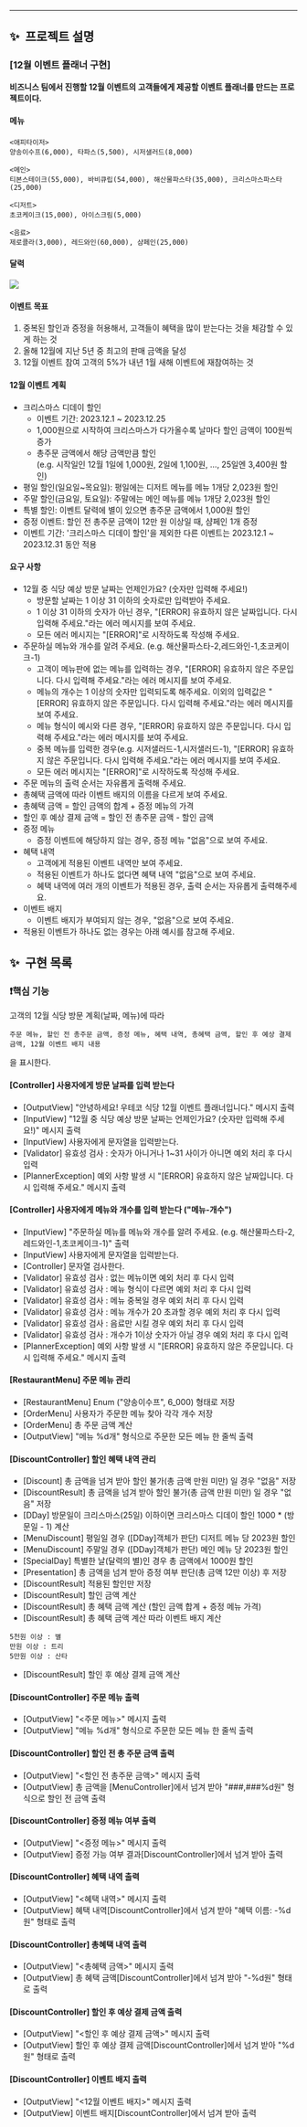 ---
## ✨&nbsp;&nbsp;프로젝트 설명
### [12월 이벤트 플래너 구현]
**비즈니스 팀에서 진행할 12월 이벤트의 고객들에게 제공할 이벤트 플래너를 만드는 프로젝트이다.**

#### 메뉴

```
<애피타이저>
양송이수프(6,000), 타파스(5,500), 시저샐러드(8,000)

<메인>
티본스테이크(55,000), 바비큐립(54,000), 해산물파스타(35,000), 크리스마스파스타(25,000)

<디저트>
초코케이크(15,000), 아이스크림(5,000)

<음료>
제로콜라(3,000), 레드와인(60,000), 샴페인(25,000)
```

#### 달력

![](../image.png)

#### 이벤트 목표

1. 중복된 할인과 증정을 허용해서, 고객들이 혜택을 많이 받는다는 것을 체감할 수 있게 하는 것
2. 올해 12월에 지난 5년 중 최고의 판매 금액을 달성
3. 12월 이벤트 참여 고객의 5%가 내년 1월 새해 이벤트에 재참여하는 것

#### 12월 이벤트 계획

- 크리스마스 디데이 할인
    - 이벤트 기간: 2023.12.1 ~ 2023.12.25
    - 1,000원으로 시작하여 크리스마스가 다가올수록 날마다 할인 금액이 100원씩 증가
    - 총주문 금액에서 해당 금액만큼 할인  
      (e.g. 시작일인 12월 1일에 1,000원, 2일에 1,100원, ..., 25일엔 3,400원 할인)
- 평일 할인(일요일~목요일): 평일에는 디저트 메뉴를 메뉴 1개당 2,023원 할인
- 주말 할인(금요일, 토요일): 주말에는 메인 메뉴를 메뉴 1개당 2,023원 할인
- 특별 할인: 이벤트 달력에 별이 있으면 총주문 금액에서 1,000원 할인
- 증정 이벤트: 할인 전 총주문 금액이 12만 원 이상일 때, 샴페인 1개 증정
- 이벤트 기간: '크리스마스 디데이 할인'을 제외한 다른 이벤트는 2023.12.1 ~ 2023.12.31 동안 적용

#### 요구 사항

- 12월 중 식당 예상 방문 날짜는 언제인가요? (숫자만 입력해 주세요!)
    - 방문할 날짜는 1 이상 31 이하의 숫자로만 입력받아 주세요.
    - 1 이상 31 이하의 숫자가 아닌 경우, "[ERROR] 유효하지 않은 날짜입니다. 다시 입력해 주세요."라는 에러 메시지를 보여 주세요.
    - 모든 에러 메시지는 "[ERROR]"로 시작하도록 작성해 주세요.
- 주문하실 메뉴와 개수를 알려 주세요. (e.g. 해산물파스타-2,레드와인-1,초코케이크-1)
    - 고객이 메뉴판에 없는 메뉴를 입력하는 경우, "[ERROR] 유효하지 않은 주문입니다. 다시 입력해 주세요."라는 에러 메시지를 보여 주세요.
    - 메뉴의 개수는 1 이상의 숫자만 입력되도록 해주세요. 이외의 입력값은 "[ERROR] 유효하지 않은 주문입니다. 다시 입력해 주세요."라는 에러 메시지를 보여 주세요.
    - 메뉴 형식이 예시와 다른 경우, "[ERROR] 유효하지 않은 주문입니다. 다시 입력해 주세요."라는 에러 메시지를 보여 주세요.
    - 중복 메뉴를 입력한 경우(e.g. 시저샐러드-1,시저샐러드-1), "[ERROR] 유효하지 않은 주문입니다. 다시 입력해 주세요."라는 에러 메시지를 보여 주세요.
    - 모든 에러 메시지는 "[ERROR]"로 시작하도록 작성해 주세요.
- 주문 메뉴의 출력 순서는 자유롭게 출력해 주세요.
- 총혜택 금액에 따라 이벤트 배지의 이름을 다르게 보여 주세요.
- 총혜택 금액 = 할인 금액의 합계 + 증정 메뉴의 가격
- 할인 후 예상 결제 금액 = 할인 전 총주문 금액 - 할인 금액
- 증정 메뉴
    - 증정 이벤트에 해당하지 않는 경우, 증정 메뉴 "없음"으로 보여 주세요.
- 혜택 내역
    - 고객에게 적용된 이벤트 내역만 보여 주세요.
    - 적용된 이벤트가 하나도 없다면 혜택 내역 "없음"으로 보여 주세요.
    - 혜택 내역에 여러 개의 이벤트가 적용된 경우, 출력 순서는 자유롭게 출력해주세요.
- 이벤트 배지
    - 이벤트 배지가 부여되지 않는 경우, "없음"으로 보여 주세요.
- 적용된 이벤트가 하나도 없는 경우는 아래 예시를 참고해 주세요.



## ✨&nbsp;&nbsp;구현 목록

### ❗핵심 기능 
고객의 12월 식당 방문 계획(날짜, 메뉴)에 따라 
```
주문 메뉴, 할인 전 총주문 금액, 증정 메뉴, 혜택 내역, 총혜택 금액, 할인 후 예상 결제 금액, 12월 이벤트 배지 내용
```
을 표시한다.


#### [Controller] 사용자에게 방문 날짜를 입력 받는다

* [OutputView] "안녕하세요! 우테코 식당 12월 이벤트 플래너입니다." 메시지 출력
* [InputView] "12월 중 식당 예상 방문 날짜는 언제인가요? (숫자만 입력해 주세요!)" 메시지 출력
* [InputView] 사용자에게 문자열을 입력받는다.
* [Validator] 유효성 검사 : 숫자가 아니거나 1~31 사이가 아니면 예외 처리 후 다시 입력
* [PlannerException] 예외 사항 발생 시 "[ERROR] 유효하지 않은 날짜입니다. 다시 입력해 주세요." 메시지 출력

#### [Controller] 사용자에게 메뉴와 개수를 입력 받는다 ("메뉴-개수")

* [InputView] "주문하실 메뉴를 메뉴와 개수를 알려 주세요. (e.g. 해산물파스타-2,레드와인-1,초코케이크-1)" 출력
* [InputView] 사용자에게 문자열을 입력받는다.
* [Controller] 문자열 검사한다.
* [Validator] 유효성 검사 : 없는 메뉴이면 예외 처리 후 다시 입력
* [Validator] 유효성 검사 : 메뉴 형식이 다르면 예외 처리 후 다시 입력
* [Validator] 유효성 검사 : 메뉴 중복일 경우 예외 처리 후 다시 입력
* [Validator] 유효성 검사 : 메뉴 개수가 20 초과할 경우 예외 처리 후 다시 입력
* [Validator] 유효성 검사 : 음료만 시킬 경우 예외 처리 후 다시 입력
* [Validator] 유효성 검사 : 개수가 1이상 숫자가 아닐 경우 예외 처리 후 다시 입력
* [PlannerException] 예외 사항 발생 시 "[ERROR] 유효하지 않은 주문입니다. 다시 입력해 주세요." 메시지 출력

#### [RestaurantMenu] 주문 메뉴 관리

* [RestaurantMenu] Enum ("양송이수프", 6_000) 형태로 저장
* [OrderMenu] 사용자가 주문한 메뉴 찾아 각각 개수 저장
* [OrderMenu] 총 주문 금액 계산
* [OutputView] "메뉴 %d개" 형식으로 주문한 모든 메뉴 한 줄씩 출력

#### [DiscountController] 할인 혜택 내역 관리

* [Discount] 총 금액을 넘겨 받아 할인 불가(총 금액 만원 미만) 일 경우 "없음" 저장
* [DiscountResult] 총 금액을 넘겨 받아 할인 불가(총 금액 만원 미만) 일 경우 "없음" 저장
* [DDay] 방문일이 크리스마스(25일) 이하이면 크리스마스 디데이 할인 1000 * (방문일 - 1) 계산
* [MenuDiscount] 평일일 경우 ([DDay]객체가 판단) 디저트 메뉴 당 2023원 할인
* [MenuDiscount] 주말일 경우 ([DDay]객체가 판단) 메인 메뉴 당 2023원 할인
* [SpecialDay] 특별한 날(달력의 별)인 경우 총 금액에서 1000원 할인
* [Presentation] 총 금액을 넘겨 받아 증정 여부 판단(총 금액 12만 이상) 후 저장
* [DiscountResult] 적용된 할인만 저장
* [DiscountResult] 할인 금액 계산
* [DiscountResult] 총 혜택 금액 계산 (할인 금액 합계 + 증정 메뉴 가격)
* [DiscountResult] 총 혜택 금액 계산 따라 이벤트 배지 계산
```
5천원 이상 : 별
만원 이상 : 트리
5만원 이상 : 산타
```
* [DiscountResult] 할인 후 예상 결제 금액 계산

#### [DiscountController] 주문 메뉴 출력

* [OutputView] "<주문 메뉴>" 메시지 출력
* [OutputView] "메뉴 %d개" 형식으로 주문한 모든 메뉴 한 줄씩 출력

#### [DiscountController] 할인 전 총 주문 금액 출력

* [OutputView] "<할인 전 총주문 금액>" 메시지 출력
* [OutputView] 총 금액을 [MenuController]에서 넘겨 받아 "###,###%d원" 형식으로 할인 전 금액 출력

#### [DiscountController] 증정 메뉴 여부 출력

* [OutputView] "<증정 메뉴>" 메시지 출력
* [OutputView] 증정 가능 여부 결과[DiscountController]에서 넘겨 받아 출력

#### [DiscountController] 혜택 내역 출력

* [OutputView] "<혜택 내역>" 메시지 출력
* [OutputView] 혜택 내역[DiscountController]에서 넘겨 받아 "혜택 이름: -%d원" 형태로 출력

#### [DiscountController] 총혜택 내역 출력

* [OutputView] "<총혜택 금액>" 메시지 출력
* [OutputView] 총 혜택 금액[DiscountController]에서 넘겨 받아 "-%d원" 형태로 출력

#### [DiscountController] 할인 후 예상 결제 금액 출력

* [OutputView] "<할인 후 예상 결제 금액>" 메시지 출력
* [OutputView] 할인 후 예상 결제 금액[DiscountController]에서 넘겨 받아 "%d원" 형태로 출력

#### [DiscountController] 이벤트 배지 출력

* [OutputView] "<12월 이벤트 배지>" 메시지 출력
* [OutputView] 이벤트 배지[DiscountController]에서 넘겨 받아 출력